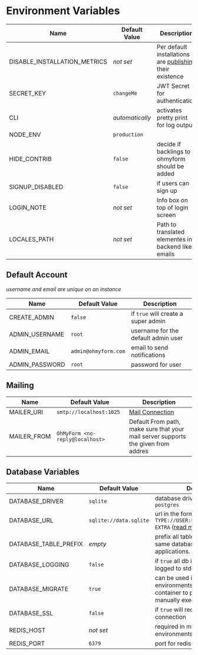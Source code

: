 # Environment Variables

| Name | Default Value | Description |
| ---- | ------------- | ----------- |
| DISABLE_INSTALLATION_METRICS | *not set* | Per default installations are [publishing](./installation.metrics.md) their existence |
| SECRET_KEY | `changeMe` | JWT Secret for authentication |
| CLI | *automatically* | activates pretty print for log output |
| NODE_ENV | `production` | |
| HIDE_CONTRIB | `false` | decide if backlings to ohmyform should be added |
| SIGNUP_DISABLED | `false` | if users can sign up |
| LOGIN_NOTE | *not set* | Info box on top of login screen | 
| LOCALES_PATH | *not set* | Path to translated elementes in backend like emails |

## Default Account

*username and email are unique on an instance*

| Name | Default Value | Description |
| ---- | ------------- | ----------- |
| CREATE_ADMIN | `false` | if `true` will create a super admin |
| ADMIN_USERNAME | `root` | username for the default admin user |
| ADMIN_EMAIL | `admin@ohmyform.com` | email to send notifications |
| ADMIN_PASSWORD | `root` | password for user |

## Mailing

| Name | Default Value | Description |
| ---- | ------------- | ----------- |
| MAILER_URI | `smtp://localhost:1025` | [Mail Connection](https://nodemailer.com/smtp/) |
| MAILER_FROM | `OhMyForm <no-reply@localhost>` | Default From path, make sure that your mail server supports the given from addres |

## Database Variables

| Name | Default Value | Description |
| ---- | ------------- | ----------- |
| DATABASE_DRIVER | `sqlite` | database driver, either `sqlite` or `postgres` |
| DATABASE_URL | `sqlite://data.sqlite` | url in the format `TYPE://USER:PASS@HOST:PORT/NAME?EXTRA` ([read more](https://typeorm.io/#/connection-options/common-connection-options)) |
| DATABASE_TABLE_PREFIX | *empty* | prefix all tables if used within same database as other applications. |
| DATABASE_LOGGING | `false` | if `true` all db interactions will be logged to stdout |
| DATABASE_MIGRATE | `true` | can be used in load balanced environments to only allow one container to perform migrations / manually execute migrations
| DATABASE_SSL | `false` | if `true` will require ssl database connection |
| REDIS_HOST | *not set* | required in multinode environments |
| REDIS_PORT | `6379` | port for redis |
